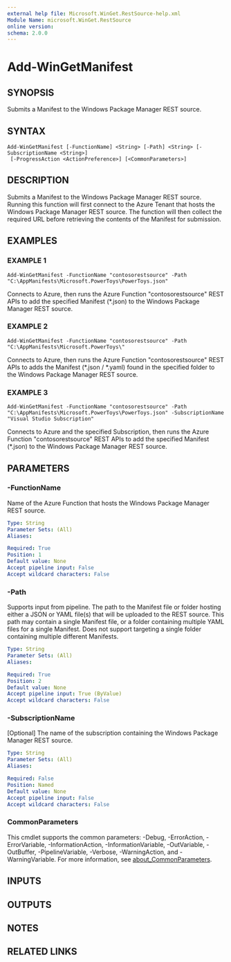```yaml
---
external help file: Microsoft.WinGet.RestSource-help.xml
Module Name: microsoft.WinGet.RestSource
online version:
schema: 2.0.0
---
```


# Add-WinGetManifest

## SYNOPSIS
Submits a Manifest to the Windows Package Manager REST source.

## SYNTAX

```
Add-WinGetManifest [-FunctionName] <String> [-Path] <String> [-SubscriptionName <String>]
 [-ProgressAction <ActionPreference>] [<CommonParameters>]
```

## DESCRIPTION
Submits a Manifest to the Windows Package Manager REST source.  
Running this function will first connect to the Azure Tenant that hosts the Windows Package Manager REST source. 
The function will then collect the required URL before retrieving the contents of the Manifest for submission.

## EXAMPLES

### EXAMPLE 1
```
Add-WinGetManifest -FunctionName "contosorestsource" -Path "C:\AppManifests\Microsoft.PowerToys\PowerToys.json"
```

Connects to Azure, then runs the Azure Function "contosorestsource" REST APIs to add the specified Manifest (*.json) 
to the Windows Package Manager REST source.

### EXAMPLE 2
```
Add-WinGetManifest -FunctionName "contosorestsource" -Path "C:\AppManifests\Microsoft.PowerToys\"
```

Connects to Azure, then runs the Azure Function "contosorestsource" REST APIs to adds the Manifest (*.json / *.yaml) 
found in the specified folder to the Windows Package Manager REST source.

### EXAMPLE 3
```
Add-WinGetManifest -FunctionName "contosorestsource" -Path "C:\AppManifests\Microsoft.PowerToys\PowerToys.json" -SubscriptionName "Visual Studio Subscription"
```

Connects to Azure and the specified Subscription, then runs the Azure Function "contosorestsource" REST APIs to add the 
specified Manifest (*.json) to the Windows Package Manager REST source.

## PARAMETERS

### -FunctionName
Name of the Azure Function that hosts the Windows Package Manager REST source.

```yaml
Type: String
Parameter Sets: (All)
Aliases:

Required: True
Position: 1
Default value: None
Accept pipeline input: False
Accept wildcard characters: False
```

### -Path
Supports input from pipeline.
The path to the Manifest file or folder hosting either a JSON or YAML file(s) that will be uploaded to the REST source. 
This path may contain a single Manifest file, or a folder containing multiple YAML files for a single Manifest. 
Does not support targeting a single folder containing multiple different Manifests.

```yaml
Type: String
Parameter Sets: (All)
Aliases:

Required: True
Position: 2
Default value: None
Accept pipeline input: True (ByValue)
Accept wildcard characters: False
```

### -SubscriptionName
\[Optional\] The name of the subscription containing the Windows Package Manager REST source.

```yaml
Type: String
Parameter Sets: (All)
Aliases:

Required: False
Position: Named
Default value: None
Accept pipeline input: False
Accept wildcard characters: False
```

### CommonParameters
This cmdlet supports the common parameters: -Debug, -ErrorAction, -ErrorVariable, -InformationAction, -InformationVariable, -OutVariable, -OutBuffer, -PipelineVariable, -Verbose, -WarningAction, and -WarningVariable. For more information, see [about_CommonParameters](http://go.microsoft.com/fwlink/?LinkID=113216).

## INPUTS

## OUTPUTS

## NOTES

## RELATED LINKS
